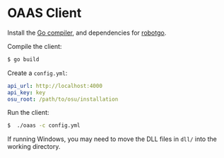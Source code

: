 # OAAS Client

Install the [Go compiler](https://golang.org), and dependencies for [robotgo](https://github.com/go-vgo/robotgo#requirements).

Compile the client:

```sh
$ go build
```

Create a `config.yml`:

```yaml
api_url: http://localhost:4000
api_key: key
osu_root: /path/to/osu/installation
```

Run the client:

```sh
$  ./oaas -c config.yml
```

If running Windows, you may need to move the DLL files in `dll/` into the working directory.

